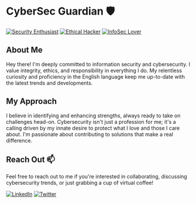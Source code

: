 # CyberSec Guardian 🛡️

[![Security Enthusiast](https://img.shields.io/badge/Security-Enthusiast-blue)](https://www.example.com)
[![Ethical Hacker](https://img.shields.io/badge/Ethical-Hacker-green)](https://www.example.com)
[![InfoSec Lover](https://img.shields.io/badge/InfoSec-Lover-red)](https://www.example.com)

## About Me

Hey there! I'm deeply committed to information security and cybersecurity. I value integrity, ethics, and responsibility in everything I do. My relentless curiosity and proficiency in the English language keep me up-to-date with the latest trends and developments. 

## My Approach

I believe in identifying and enhancing strengths, always ready to take on challenges head-on. Cybersecurity isn't just a profession for me; it's a calling driven by my innate desire to protect what I love and those I care about. I'm passionate about contributing to solutions that make a real difference.

## Reach Out 📫

Feel free to reach out to me if you're interested in collaborating, discussing cybersecurity trends, or just grabbing a cup of virtual coffee!

[![LinkedIn](https://img.shields.io/badge/LinkedIn-Connect-blue)](https://www.linkedin.com/in/yourprofile)
[![Twitter](https://img.shields.io/badge/Twitter-Follow-blue)](https://twitter.com/yourhandle)
